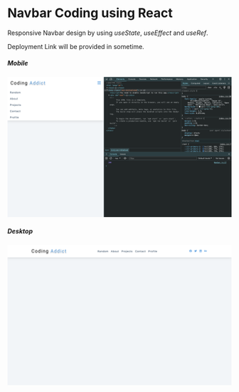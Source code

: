 # Navbar Coding using React

Responsive Navbar design by using *useState*, *useEffect* and *useRef*.

Deployment Link will be provided in sometime.

##### Mobile
![Navbar - Mobile](thumbnail-mob.png)

##### Desktop
![Navbar - Desktop](thumbnail-desktop.png)
